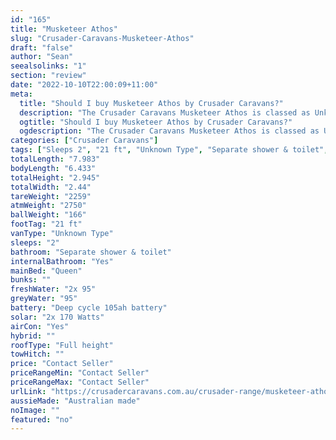 ```yaml
---
id: "165"
title: "Musketeer Athos"
slug: "Crusader-Caravans-Musketeer-Athos"
draft: "false"
author: "Sean"
seealsolinks: "1"
section: "review"
date: "2022-10-10T22:00:09+11:00"
meta:
  title: "Should I buy Musketeer Athos by Crusader Caravans?"
  description: "The Crusader Caravans Musketeer Athos is classed as Unknown Type, and sleeps 2 people. It is Australian made and comes in at 21 ft. It generally has Separate shower & toilet."
  ogtitle: "Should I buy Musketeer Athos by Crusader Caravans?"
  ogdescription: "The Crusader Caravans Musketeer Athos is classed as Unknown Type, and sleeps 2 people. It is Australian made and comes in at 21 ft. It generally has Separate shower & toilet."
categories: ["Crusader Caravans"]
tags: ["Sleeps 2", "21 ft", "Unknown Type", "Separate shower & toilet", "Full height", "Price Unknown", "Australian made"]
totalLength: "7.983"
bodyLength: "6.433"
totalHeight: "2.945"
totalWidth: "2.44"
tareWeight: "2259"
atmWeight: "2750"
ballWeight: "166"
footTag: "21 ft"
vanType: "Unknown Type"
sleeps: "2"
bathroom: "Separate shower & toilet"
internalBathroom: "Yes"
mainBed: "Queen"
bunks: ""
freshWater: "2x 95"
greyWater: "95"
battery: "Deep cycle 105ah battery"
solar: "2x 170 Watts"
airCon: "Yes"
hybrid: ""
roofType: "Full height"
towHitch: ""
price: "Contact Seller"
priceRangeMin: "Contact Seller"
priceRangeMax: "Contact Seller"
urlLink: "https://crusadercaravans.com.au/crusader-range/musketeer-athos/"
aussieMade: "Australian made"
noImage: ""
featured: "no"
---
```

